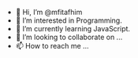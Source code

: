 - 👋 Hi, I’m @mfitafhim
- 👀 I’m interested in Programming.
- 🌱 I’m currently learning JavaScript.
- 💞️ I’m looking to collaborate on ...
- 📫 How to reach me ...

<!---
mfitafhim/mfitafhim is a ✨ special ✨ repository because its `README.md` (this file) appears on your GitHub profile.
You can click the Preview link to take a look at your changes.
--->
